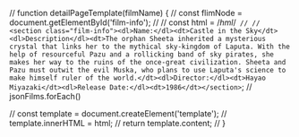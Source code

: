 // function detailPageTemplate(filmName) {
//     const flimNode = document.getElementById('film-info');
// //     const html = /*hml*/`
// // <section class="film-info"><dl>Name:</dl><dt>Castle in the Sky</dt><dl>Description</dl><dt>The orphan Sheeta inherited a mysterious crystal that links her to the mythical sky-kingdom of Laputa. With the help of resourceful Pazu and a rollicking band of sky pirates, she makes her way to the ruins of the once-great civilization. Sheeta and Pazu must outwit the evil Muska, who plans to use Laputa's science to make himself ruler of the world.</dt><dl>Director:</dl><dt>Hayao Miyazaki</dt><dl>Release Date:</dl><dt>1986</dt></section>`;
// jsonFilms.forEach()

//     const template = document.createElement('template');
//     template.innerHTML = html;
//     return template.content;
// }
